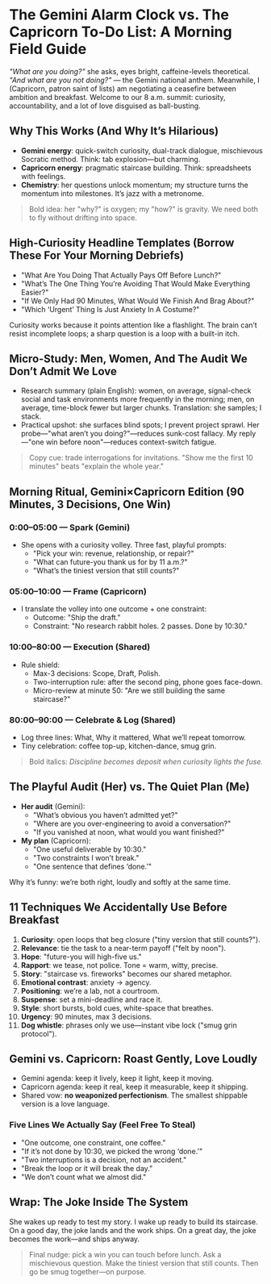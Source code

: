 # The Gemini Alarm Clock vs. The Capricorn To-Do List: A Morning Field Guide

_"What are you doing?"_ she asks, eyes bright, caffeine-levels theoretical. _"And what are you not doing?"_ — the Gemini national anthem. Meanwhile, I (Capricorn, patron saint of lists) am negotiating a ceasefire between ambition and breakfast. Welcome to our 8 a.m. summit: curiosity, accountability, and a lot of love disguised as ball-busting.

## Why This Works (And Why It’s Hilarious)

- **Gemini energy**: quick-switch curiosity, dual-track dialogue, mischievous Socratic method. Think: tab explosion—but charming.
- **Capricorn energy**: pragmatic staircase building. Think: spreadsheets with feelings.
- **Chemistry**: her questions unlock momentum; my structure turns the momentum into milestones. It’s jazz with a metronome.

> Bold idea: her "why?" is oxygen; my "how?" is gravity. We need both to fly without drifting into space.

## High-Curiosity Headline Templates (Borrow These For Your Morning Debriefs)

- "What Are You Doing That Actually Pays Off Before Lunch?"
- "What’s The One Thing You’re Avoiding That Would Make Everything Easier?"
- "If We Only Had 90 Minutes, What Would We Finish And Brag About?"
- "Which ‘Urgent’ Thing Is Just Anxiety In A Costume?"

Curiosity works because it points attention like a flashlight. The brain can’t resist incomplete loops; a sharp question is a loop with a built-in itch.

## Micro-Study: Men, Women, And The Audit We Don’t Admit We Love

- Research summary (plain English): women, on average, signal-check social and task environments more frequently in the morning; men, on average, time-block fewer but larger chunks. Translation: she samples; I stack.
- Practical upshot: she surfaces blind spots; I prevent project sprawl. Her probe—"what aren’t you doing?"—reduces sunk-cost fallacy. My reply—"one win before noon"—reduces context-switch fatigue.

> Copy cue: trade interrogations for invitations. "Show me the first 10 minutes" beats "explain the whole year."

## Morning Ritual, Gemini×Capricorn Edition (90 Minutes, 3 Decisions, One Win)

### 0:00–05:00 — Spark (Gemini)

- She opens with a curiosity volley. Three fast, playful prompts:
  - "Pick your win: revenue, relationship, or repair?"
  - "What can future-you thank us for by 11 a.m.?"
  - "What’s the tiniest version that still counts?"

### 05:00–10:00 — Frame (Capricorn)

- I translate the volley into one outcome + one constraint:
  - Outcome: "Ship the draft."
  - Constraint: "No research rabbit holes. 2 passes. Done by 10:30."

### 10:00–80:00 — Execution (Shared)

- Rule shield:
  - Max-3 decisions: Scope, Draft, Polish.
  - Two-interruption rule: after the second ping, phone goes face-down.
  - Micro-review at minute 50: "Are we still building the same staircase?"

### 80:00–90:00 — Celebrate & Log (Shared)

- Log three lines: What, Why it mattered, What we’ll repeat tomorrow.
- Tiny celebration: coffee top-up, kitchen-dance, smug grin.

> Bold italics: _Discipline becomes deposit when curiosity lights the fuse._

## The Playful Audit (Her) vs. The Quiet Plan (Me)

- **Her audit** (Gemini):
  - "What’s obvious you haven’t admitted yet?"
  - "Where are you over-engineering to avoid a conversation?"
  - "If you vanished at noon, what would you want finished?"
- **My plan** (Capricorn):
  - "One useful deliverable by 10:30."
  - "Two constraints I won’t break."
  - "One sentence that defines ‘done.’"

Why it’s funny: we’re both right, loudly and softly at the same time.

## 11 Techniques We Accidentally Use Before Breakfast

1. **Curiosity**: open loops that beg closure ("tiny version that still counts?").
2. **Relevance**: tie the task to a near-term payoff ("felt by noon").
3. **Hope**: "future-you will high-five us."
4. **Rapport**: we tease, not police. Tone = warm, witty, precise.
5. **Story**: "staircase vs. fireworks" becomes our shared metaphor.
6. **Emotional contrast**: anxiety → agency.
7. **Positioning**: we’re a lab, not a courtroom.
8. **Suspense**: set a mini-deadline and race it.
9. **Style**: short bursts, bold cues, white-space that breathes.
10. **Urgency**: 90 minutes, max 3 decisions.
11. **Dog whistle**: phrases only we use—instant vibe lock ("smug grin protocol").

## Gemini vs. Capricorn: Roast Gently, Love Loudly

- Gemini agenda: keep it lively, keep it light, keep it moving.
- Capricorn agenda: keep it real, keep it measurable, keep it shipping.
- Shared vow: **no weaponized perfectionism**. The smallest shippable version is a love language.

### Five Lines We Actually Say (Feel Free To Steal)

- "One outcome, one constraint, one coffee."
- "If it’s not done by 10:30, we picked the wrong ‘done.’"
- "Two interruptions is a decision, not an accident."
- "Break the loop or it will break the day."
- "We don’t count what we almost did."

## Wrap: The Joke Inside The System

She wakes up ready to test my story. I wake up ready to build its staircase. On a good day, the joke lands and the work ships. On a great day, the joke becomes the work—and ships anyway.

> Final nudge: pick a win you can touch before lunch. Ask a mischievous question. Make the tiniest version that still counts. Then go be smug together—on purpose.
